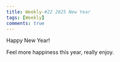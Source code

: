```yaml
---
title: Weekly-#22 2025 New Year
tags: [Weekly]
comments: true
---
```


Happy New Year!

Feel more happiness this year, really enjoy.